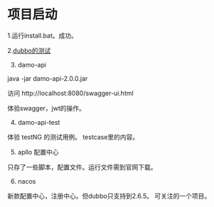 # 项目启动

1.运行install.bat。成功。

2.[dubbo的测试](./doc/dubbo_test.md)

3. damo-api

java -jar damo-api-2.0.0.jar

访问 http://localhost:8080/swagger-ui.html

体验swagger，jwt的操作。

4. damo-api-test

体验 testNG 的测试用例。 testcase里的内容。

5. apllo 配置中心

只存了一些脚本，配置文件。运行文件需到官网下载。

6. nacos

新款配置中心，注册中心。但dubbo只支持到2.6.5。 可关注的一个项目。